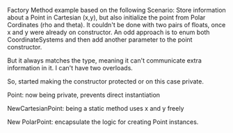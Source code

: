 Factory Method example based on the following Scenario: Store information about a Point in Cartesian (x,y), but also initialize the point from Polar Cordinates (rho and theta).
It couldn't be done with two pairs of floats, once x and y were already on constructor. An odd approach is to enum both CoordinateSystems and then add another parameter to the point constructor.

But it always matches the type, meaning it can't communicate extra information in it. I can't have two overloads. 

So, started making the constructor protected or on this case private.

Point: now being private, prevents direct instantiation 

NewCartesianPoint: being a static method uses x and y freely 

New PolarPoint: encapsulate the logic for creating Point instances. 
